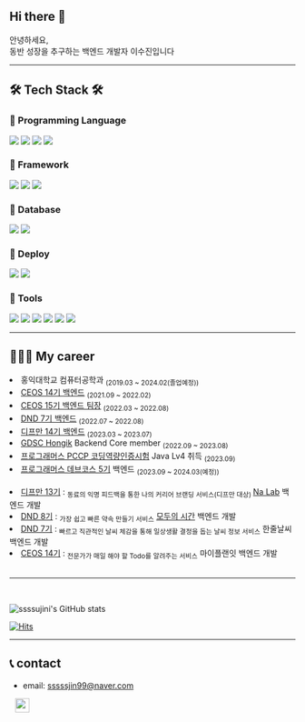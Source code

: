 ## Hi there 👋

안녕하세요,   
동반 성장을 추구하는 백엔드 개발자 이수진입니다



---


## 🛠 Tech Stack 🛠
### 📌 Programming Language
![](https://img.shields.io/badge/Java-00599C?style=flat-square&logo=Java&logoColor=white) ![](https://img.shields.io/badge/c++-00599C?style=flat&logo=c%2B%2B&logoColor=white) ![](https://img.shields.io/badge/c-A8B9CC?style=flat&logo=C&logoColor=white) ![](https://img.shields.io/badge/python-3776AB?style=flat&logo=python&logoColor=white)   


### 📌 Framework
![](https://img.shields.io/badge/Spring-6DB33F?style=flat&logo=Spring&logoColor=white) ![](https://img.shields.io/badge/SpringBoot-6DB33F?style=flat-square&logo=SpringBoot&logoColor=white) ![](https://img.shields.io/badge/Django-092E20?style=flat&logo=django&logoColor=white)


### 📌 Database
![](https://img.shields.io/badge/MySQL-4479A1?style=flat&logo=mysql&logoColor=white) ![](https://img.shields.io/badge/Amaozon_S3-569A31?style=flat&logo=amazons3&logoColor=white)

### 📌 Deploy
![](https://img.shields.io/badge/Amazon_AWS-232F3E?style=flat&logo=amazonaws&logoColor=white) ![](https://img.shields.io/badge/docker-2496ED?style=flat&logo=docker&logoColor=white)

### 📌 Tools
![](https://img.shields.io/badge/git-F05032?style=flat&logo=git&logoColor=white) ![](https://img.shields.io/badge/github-181717?style=flat&logo=github&logoColor=white) ![](https://img.shields.io/badge/Jupyter-F37626?style=flat&logo=Jupyter&logoColor=white) ![](https://img.shields.io/badge/Notion-000000?style=flat&logo=notion&logoColor=white) ![](https://img.shields.io/badge/Slack-4A15AB?style=flat&logo=slack&logoColor=white) ![](https://img.shields.io/badge/Figma-F24E1E?style=flat&logo=Figma&logoColor=white)


---

## 👩🏻‍💻 My career


  <div align=left>

  <li>홍익대학교 컴퓨터공학과 <sub>(2019.03 ~ 2024.02(졸업예정))</sub></li>
  <li><a href="https://github.com/CEOS-Developers">CEOS 14기 백엔드</a> <sub>(2021.09 ~ 2022.02)</sub></li>
  <li><a href="https://github.com/CEOS-Developers">CEOS 15기 백엔드 팀장</a> <sub>(2022.03 ~ 2022.08)</sub></li>
  <li><a href="https://github.com/dnd-side-project">DND 7기 백엔드</a> <sub>(2022.07 ~ 2022.08)</sub></li>
  <li><a href="https://github.com/depromeet">디프만 14기 백엔드</a> <sub>(2023.03 ~ 2023.07)</sub></li>
  <li><a href="https://github.com/GDSC-Hongik">GDSC Hongik</a> Backend Core member <sub>(2022.09 ~ 2023.08)</sub></li>
  <li><a href="https://certi.programmers.co.kr/result/share/2465?utm_campaign=certi-issuance-share&utm_content=share&utm_medium=social&utm_source=community">프로그래머스 PCCP 코딩역량인증시험</a> Java Lv4 취득 <sub> (2023.09)</sub></li>
  <li><a href="https://github.com/prgrms-be-devcourse">프로그래머스 데브코스 5기</a> 백엔드 <sub> (2023.09 ~ 2024.03(예정))</sub></li>
<br/>

<li><a href="https://github.com/depromeet/na-lab-server">디프만 13기</a> : <sub>동료의 익명 피드백을 통한 나의 커리어 브랜딩 서비스(디프만 대상) </sub><a href="https://www.nalab.me">Na Lab</a> 백엔드 개발</li>
<li><a href="https://github.com/dnd-side-project/dnd-8th-5-backend">DND 8기</a> : <sub>가장 쉽고 빠른 약속 만들기 서비스</sub> <a href="https://modutime.site">모두의 시간</a> 백엔드 개발</li>
<li><a href="https://github.com/dnd-side-project/dnd-7th-4-backend">DND 7기</a> : <sub>빠르고 직관적인 날씨 체감을 통해 일상생활 결정을 돕는 날씨 정보 서비스</sub> 한줄날씨 백엔드 개발</li>
<li><a href="https://github.com/MyPlanIt/MyPlanIt_Back">CEOS 14기</a> : <sub>전문가가 매일 해야 할 Todo를 알려주는 서비스</sub> 마이플랜잇 백엔드 개발</li>

</br>

---

</br>

![ssssujini's GitHub stats](https://github-readme-stats.vercel.app/api?username=ssssujini99&show_icons=true&theme=gruvbox)





[![Hits](https://hits.seeyoufarm.com/api/count/incr/badge.svg?url=https%3A%2F%2Fgithub.com%2Fssssujini99&count_bg=%23070707&title_bg=%23686166&icon=github.svg&icon_color=%23E7E7E7&title=hits&edge_flat=false)](https://hits.seeyoufarm.com)



---

## 📞 contact

* email: sssssjin99@naver.com
<a href="https://velog.io/@ssssujini99">
  <img src="http://img.shields.io/badge/-Velog-green?style=flat-square&logo=Vine"
  style ="height:25px; margin-left:10px; margin-right:10px; text-align: center;"/>
</a>
